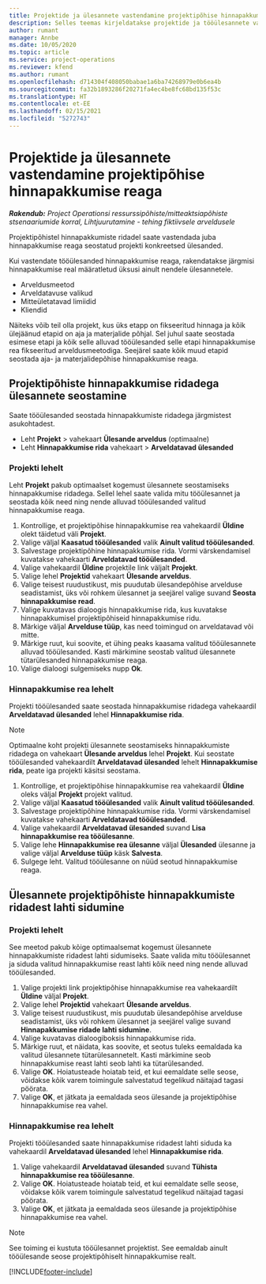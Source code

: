 ```yaml
---
title: Projektide ja ülesannete vastendamine projektipõhise hinnapakkumise reaga
description: Selles teemas kirjeldatakse projektide ja tööülesannete vastendamist projektipõhise tööülesande reaga.
author: rumant
manager: Annbe
ms.date: 10/05/2020
ms.topic: article
ms.service: project-operations
ms.reviewer: kfend
ms.author: rumant
ms.openlocfilehash: d714304f408050babae1a6ba74268979e0b6ea4b
ms.sourcegitcommit: fa32b1893286f20271fa4ec4be8fc68bd135f53c
ms.translationtype: HT
ms.contentlocale: et-EE
ms.lasthandoff: 02/15/2021
ms.locfileid: "5272743"
---
```

# <a name="map-projects-and-tasks-to-a-project-based-quote-line"></a>Projektide ja ülesannete vastendamine projektipõhise hinnapakkumise reaga

_**Rakendub:** Project Operationsi ressurssipõhiste/mitteaktsiapõhiste stsenaariumide korral,  Lihtjuurutamine - tehing fiktiivsele arveldusele_

Projektipõhistel hinnapakkumiste ridadel saate vastendada juba hinnapakkumise reaga seostatud projekti konkreetsed ülesanded.

Kui vastendate tööülesanded hinnapakkumise reaga, rakendatakse järgmisi hinnapakkumise real määratletud üksusi ainult nendele ülesannetele.

- Arveldusmeetod
- Arveldatavuse valikud
- Mitteületatavad limiidid
- Kliendid

Näiteks võib teil olla projekt, kus üks etapp on fikseeritud hinnaga ja kõik ülejäänud etapid on aja ja materjalide põhjal. Sel juhul saate seostada esimese etapi ja kõik selle alluvad tööülesanded selle etapi hinnapakkumise rea fikseeritud arveldusmeetodiga. Seejärel saate kõik muud etapid seostada aja- ja materjalidepõhise hinnapakkumise reaga.

## <a name="associate-tasks-to-project-based-quote-lines"></a>Projektipõhiste hinnapakkumise ridadega ülesannete seostamine

Saate tööülesanded seostada hinnapakkumiste ridadega järgmistest asukohtadest.

- Leht **Projekt** > vahekaart **Ülesande arveldus** (optimaalne)
- Leht **Hinnapakkumise rida** vahekaart > **Arveldatavad ülesanded** 

### <a name="from-the-project-page"></a>Projekti lehelt

Leht **Projekt** pakub optimaalset kogemust ülesannete seostamiseks hinnapakkumise ridadega. Sellel lehel saate valida mitu tööülesannet ja seostada kõik need ning nende alluvad tööülesanded valitud hinnapakkumise reaga.

1. Kontrollige, et projektipõhise hinnapakkumise rea vahekaardil **Üldine** olekt täidetud väli **Projekt**.
2. Valige väljal **Kaasatud tööülesanded** valik **Ainult valitud tööülesanded**.
3. Salvestage projektipõhine hinnapakkumise rida. Vormi värskendamisel kuvatakse vahekaarti **Arveldatavad tööülesanded**.
4. Valige vahekaardil **Üldine** projektile link väljalt **Projekt**.
5. Valige lehel **Projektid** vahekaart **Ülesande arveldus**.
6. Valige teisest ruudustikust, mis puudutab ülesandepõhise arvelduse seadistamist, üks või rohkem ülesannet ja seejärel valige suvand **Seosta hinnapakkumise read**.
7. Valige kuvatavas dialoogis hinnapakkumise rida, kus kuvatakse hinnapakkumisel projektipõhiseid hinnapakkumise ridu.
8. Märkige väljal **Arvelduse tüüp**, kas need toimingud on arveldatavad või mitte.
9. Märkige ruut, kui soovite, et ühing peaks kaasama valitud tööülesannete alluvad tööülesanded. Kasti märkimine seostab valitud ülesannete tütarülesanded hinnapakkumise reaga.
10. Valige dialoogi sulgemiseks nupp **Ok**.

### <a name="from-the-quote-line-page"></a>Hinnapakkumise rea lehelt

Projekti tööülesanded saate seostada hinnapakkumise ridadega vahekaardil **Arveldatavad ülesanded** lehel **Hinnapakkumise rida**.

>[!NOTE]
>Optimaalne koht projekti ülesannete seostamiseks hinnapakkumiste ridadega on vahekaart **Ülesande arveldus** lehel **Projekt**. Kui seostate tööülesanded vahekaardilt **Arveldatavad ülesanded** lehelt **Hinnapakkumise rida**, peate iga projekti käsitsi seostama.

1. Kontrollige, et projektipõhise hinnapakkumise rea vahekaardil **Üldine** oleks väljal **Projekt** projekt valitud.
2. Valige väljal **Kaasatud tööülesanded** valik **Ainult valitud tööülesanded**.
3. Salvestage projektipõhine hinnapakkumise rida. Vormi värskendamisel kuvatakse vahekaarti **Arveldatavad tööülesanded**.
4. Valige vahekaardil **Arveldatavad ülesanded** suvand **Lisa hinnapakkumise rea tööülesanne**.
5. Valige lehe **Hinnapakkumise rea ülesanne** väljal **Ülesanded** ülesanne ja valige väljal **Arvelduse tüüp** käsk **Salvesta**. 
6. Sulgege leht. Valitud tööülesanne on nüüd seotud hinnapakkumise reaga.

## <a name="disassociate-tasks-from-projectbased-quote-lines"></a>Ülesannete projektipõhiste hinnapakkumiste ridadest lahti sidumine

### <a name="from-the-project-page"></a>Projekti lehelt

See meetod pakub kõige optimaalsemat kogemust ülesannete hinnapakkumiste ridadest lahti sidumiseks. Saate valida mitu tööülesannet ja siduda valitud hinnapakkumise reast lahti kõik need ning nende alluvad tööülesanded.

1. Valige projekti link projektipõhise hinnapakkumise rea vahekaardilt **Üldine** väljal **Projekt**.
2. Valige lehel **Projektid** vahekaart **Ülesande arveldus**.
3. Valige teisest ruudustikust, mis puudutab ülesandepõhise arvelduse seadistamist, üks või rohkem ülesannet ja seejärel valige suvand **Hinnapakkumise ridade lahti sidumine**.
4. Valige kuvatavas dialoogiboksis hinnapakkumise rida.
5. Märkige ruut, et näidata, kas soovite, et seotus tuleks eemaldada ka valitud ülesannete tütarülesannetelt. Kasti märkimine seob hinnapakkumise reast lahti seob lahti ka tütarülesanded.
6. Valige **OK**. Hoiatusteade hoiatab teid, et kui eemaldate selle seose, võidakse kõik varem toimingule salvestatud tegelikud näitajad tagasi pöörata. 
7. Valige **OK**, et jätkata ja eemaldada seos ülesande ja projektipõhise hinnapakkumise rea vahel.

### <a name="from-the-quote-line-page"></a>Hinnapakkumise rea lehelt

Projekti tööülesanded saate hinnapakkumise ridadest lahti siduda ka vahekaardil **Arveldatavad ülesanded** lehel **Hinnapakkumise rida**.

1. Valige vahekaardil **Arveldatavad ülesanded** suvand **Tühista hinnapakkumise rea tööülesanne**.
2. Valige **OK**. Hoiatusteade hoiatab teid, et kui eemaldate selle seose, võidakse kõik varem toimingule salvestatud tegelikud näitajad tagasi pöörata. 
3. Valige **OK**, et jätkata ja eemaldada seos ülesande ja projektipõhise hinnapakkumise rea vahel.

>[!NOTE]
> See toiming ei kustuta tööülesannet projektist. See eemaldab ainult tööülesande seose projektipõhiselt hinnapakkumise realt.


[!INCLUDE[footer-include](../../includes/footer-banner.md)]